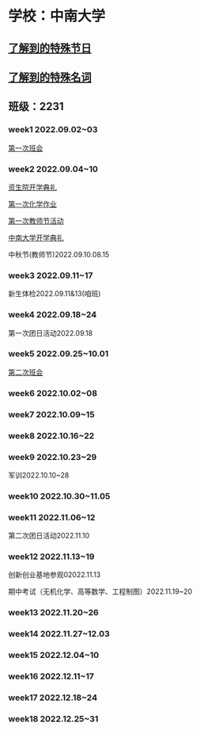 # 学校：中南大学

## [了解到的特殊节日](sd/)

## [了解到的特殊名词](sn/)

## 班级：2231

### week1 2022.09.02~03

[第一次班会](bh1/)

### week2 2022.09.04~10

[资生院开学典礼](kd/)

[第一次化学作业](chw1/)

[第一次教师节活动](tda/)

[中南大学开学典礼](ckd/)

中秋节(教师节)2022.09.10.08.15

### week3 2022.09.11~17

新生体检2022.09.11&13(咱班)

### week4 2022.09.18~24

第一次团日活动2022.09.18

### week5 2022.09.25~10.01

[第二次班会](bh2/)

### week6 2022.10.02~08

### week7 2022.10.09~15

### week8 2022.10.16~22

### week9 2022.10.23~29

军训2022.10.10~28

### week10 2022.10.30~11.05

### week11 2022.11.06~12

第二次团日活动2022.11.10

### week12 2022.11.13~19

创新创业基地参观02022.11.13

期中考试（无机化学、高等数学、工程制图）2022.11.19~20

### week13 2022.11.20~26

### week14 2022.11.27~12.03

### week15 2022.12.04~10

### week16 2022.12.11~17

### week17 2022.12.18~24

### week18 2022.12.25~31
